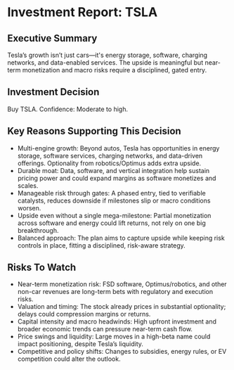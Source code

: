 # Investment Report: TSLA
## Executive Summary
Tesla’s growth isn’t just cars—it's energy storage, software, charging networks, and data-enabled services. The upside is meaningful but near-term monetization and macro risks require a disciplined, gated entry.

## Investment Decision
Buy TSLA. Confidence: Moderate to high.

## Key Reasons Supporting This Decision
- Multi-engine growth: Beyond autos, Tesla has opportunities in energy storage, software services, charging networks, and data-driven offerings. Optionality from robotics/Optimus adds extra upside.
- Durable moat: Data, software, and vertical integration help sustain pricing power and could expand margins as software monetizes and scales.
- Manageable risk through gates: A phased entry, tied to verifiable catalysts, reduces downside if milestones slip or macro conditions worsen.
- Upside even without a single mega-milestone: Partial monetization across software and energy could lift returns, not rely on one big breakthrough.
- Balanced approach: The plan aims to capture upside while keeping risk controls in place, fitting a disciplined, risk-aware strategy.

## Risks To Watch
- Near-term monetization risk: FSD software, Optimus/robotics, and other non-car revenues are long-term bets with regulatory and execution risks.
- Valuation and timing: The stock already prices in substantial optionality; delays could compression margins or returns.
- Capital intensity and macro headwinds: High upfront investment and broader economic trends can pressure near-term cash flow.
- Price swings and liquidity: Large moves in a high-beta name could impact positioning, despite Tesla’s liquidity.
- Competitive and policy shifts: Changes to subsidies, energy rules, or EV competition could alter the outlook.